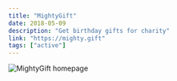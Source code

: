 ```yaml
---
title: "MightyGift"
date: 2018-05-09
description: "Get birthday gifts for charity"
link: "https://mighty.gift"
tags: ["active"]
---
```


![MightyGift homepage](/images/projects/mightygift/homepage.png)